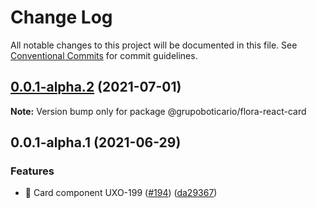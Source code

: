 # Change Log

All notable changes to this project will be documented in this file.
See [Conventional Commits](https://conventionalcommits.org) for commit guidelines.

## [0.0.1-alpha.2](https://github.com/grupoboticario/flora/compare/@grupoboticario/flora-react-card@0.0.1-alpha.1...@grupoboticario/flora-react-card@0.0.1-alpha.2) (2021-07-01)

**Note:** Version bump only for package @grupoboticario/flora-react-card





## 0.0.1-alpha.1 (2021-06-29)


### Features

* 🎸 Card component UXO-199 ([#194](https://github.com/grupoboticario/flora/issues/194)) ([da29367](https://github.com/grupoboticario/flora/commit/da29367a25c3048fb6a8debe0f3045c1d91a2fe3))
